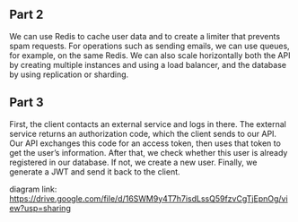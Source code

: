 ## Part 2

We can use Redis to cache user data and to create a limiter that prevents spam requests. For operations such as sending emails, we can use queues, for example, on the same Redis. We can also scale horizontally both the API by creating multiple instances and using a load balancer, and the database by using replication or sharding.

## Part 3

First, the client contacts an external service and logs in there. The external service returns an authorization code, which the client sends to our API.
Our API exchanges this code for an access token, then uses that token to get the user’s information. After that, we check whether this user is already registered in our database. 
If not, we create a new user. Finally, we generate a JWT and send it back to the client.

diagram link: https://drive.google.com/file/d/16SWM9y4T7h7isdLssQ59fzvCgTjEpnOg/view?usp=sharing
